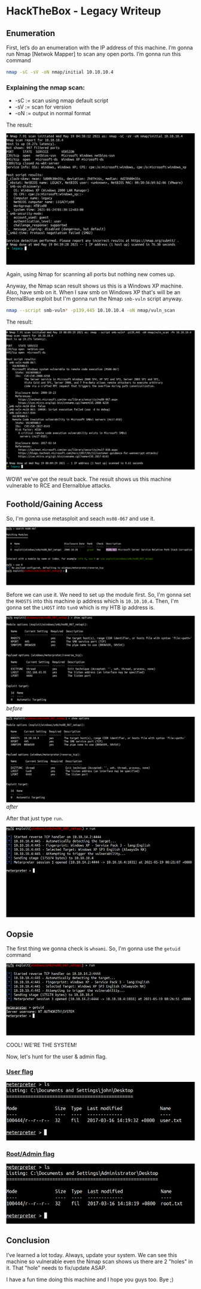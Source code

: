 # HackTheBox - Legacy Writeup


## Enumeration

First, let’s do an enumeration with the IP address of this machine. I’m gonna run Nmap [Netwok Mapper] to scan any open ports. I’m gonna run this command

```bash
nmap -sC -sV -oN nmap/initial 10.10.10.4
```
### Explaining the nmap scan:
* -sC	:= scan using nmap default script
* -sV	:= scan for version
* -oN := output in normal format

The result:

![nmap initial scan](1.png "nmap initial scan")

Again, using Nmap for scanning all ports but nothing new comes up.

Anyway, the Nmap scan result shows us this is a Windows XP machine.
Also, have smb on it. When I saw smb on Windows XP that's will be an EternalBlue exploit but I'm gonna run the Nmap `smb-vuln` script anyway.

```bash
nmap --script smb-vuln* -p139,445 10.10.10.4 -oN nmap/vuln_scan 
```

The result:

![NSE check smb vulnerability](2.png "NSE check smb vulnerability")

WOW! we've got the result back. The result shows us this machine vulnerable to RCE and Eternalblue attacks.

## Foothold/Gaining Access

So, I'm gonna use metasploit and seach `ms08-067` and use it.

![use ms08-067 exploit](3.png "use ms08-067 exploit")

Before we can use it. We need to set up the module first. So, I'm gonna set the `RHOSTS` into this machine ip address which is `10.10.10.4`. Then, I'm gonna set the `LHOST` into `tun0` which is my HTB ip address is.

![default metasploit option](4.png "default metasploit option")
_before_

![modify metasploit option](5.png "modify metasploit option")
_after_

After that just type `run`.

![get the shell](6.png "get the shell")

## Oopsie

The first thing we gonna check is `whoami`. So, I'm gonna use the `getuid` command

![shell as nt authority\system](7.png "shell as nt authority\system")

COOL! WE'RE THE SYSTEM!

Now, let's hunt for the user & admin flag.

### <u>User flag</u>

![user flag](8.png "user flag")

### <u>Root/Admin flag</u>

![root flag](9.png "root flag")

## Conclusion

I’ve learned a lot today. Always, update your system. We can see this machine so vulnerable even the Nmap scan shows us there are 2 "holes" in it. That "hole" needs to fix/update ASAP.

I have a fun time doing this machine and I hope you guys too. Bye ;)
